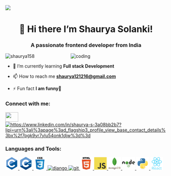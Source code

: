<img src="https://camo.githubusercontent.com/592bd1b6dea2bfc021dc03cd02dff0b8be86bf37d043d21cb28a461f2f1abeca/68747470733a2f2f7265732e636c6f7564696e6172792e636f6d2f647a78686e333761652f696d6167652f75706c6f61642f76313731353432353237382f75756369657770783734756e6d326670757336362e676966"></img>
<h1 align="center">🙌 Hi there I’m Shaurya Solanki! </h1>
<h3 align="center">A passionate frontend developer from India</h3>

<img align="right" alt="coding" width="300" src="https://user-images.githubusercontent.com/69384657/179312151-fdabe3af-823f-41ab-a6d4-17a72af4e9e8.png">

<p align="left"> <img src="" alt="shaurya158" /> </p>

- 🌱 I’m currently learning **Full stack Development**

- 📫 How to reach me **shaurya121216@gmail.com**

- ⚡ Fun fact **I am funny🤖**

<h3 align="left">Connect with me:</h3>
<p align="left">
<a href="https://twitter.com/shaauuryaaa" target="blank"><img align="center" src="" height="30" width="40" /></a>
<a href="https://linkedin.com/in/https://www.linkedin.com/in/shaurya-s-3a08bb2b7?lipi=urn%3ali%3apage%3ad_flagship3_profile_view_base_contact_details%3bx%2f7pgk9yr7ylu54onk1djw%3d%3d" target="blank"><img align="center" src="https://raw.githubusercontent.com/rahuldkjain/github-profile-readme-generator/master/src/images/icons/Social/linked-in-alt.svg" alt="https://www.linkedin.com/in/shaurya-s-3a08bb2b7?lipi=urn%3ali%3apage%3ad_flagship3_profile_view_base_contact_details%3bx%2f7pgk9yr7ylu54onk1djw%3d%3d" height="30" width="40" /></a>
</p>

<h3 align="left">Languages and Tools:</h3>
<p align="left"> <a href="https://www.cprogramming.com/" target="_blank" rel="noreferrer"> <img src="https://raw.githubusercontent.com/devicons/devicon/master/icons/c/c-original.svg" alt="c" width="40" height="40"/> </a> <a href="https://www.w3schools.com/cpp/" target="_blank" rel="noreferrer"> <img src="https://raw.githubusercontent.com/devicons/devicon/master/icons/cplusplus/cplusplus-original.svg" alt="cplusplus" width="40" height="40"/> </a> <a href="https://www.w3schools.com/css/" target="_blank" rel="noreferrer"> <img src="https://raw.githubusercontent.com/devicons/devicon/master/icons/css3/css3-original-wordmark.svg" alt="css3" width="40" height="40"/> </a> <a href="https://www.djangoproject.com/" target="_blank" rel="noreferrer"> <img src="https://cdn.worldvectorlogo.com/logos/django.svg" alt="django" width="40" height="40"/> </a> <a href="https://git-scm.com/" target="_blank" rel="noreferrer"> <img src="https://www.vectorlogo.zone/logos/git-scm/git-scm-icon.svg" alt="git" width="40" height="40"/> </a> <a href="https://www.w3.org/html/" target="_blank" rel="noreferrer"> <img src="https://raw.githubusercontent.com/devicons/devicon/master/icons/html5/html5-original-wordmark.svg" alt="html5" width="40" height="40"/> </a> <a href="https://developer.mozilla.org/en-US/docs/Web/JavaScript" target="_blank" rel="noreferrer"> <img src="https://raw.githubusercontent.com/devicons/devicon/master/icons/javascript/javascript-original.svg" alt="javascript" width="40" height="40"/> </a> <a href="https://www.mongodb.com/" target="_blank" rel="noreferrer"> <img src="https://raw.githubusercontent.com/devicons/devicon/master/icons/mongodb/mongodb-original-wordmark.svg" alt="mongodb" width="40" height="40"/> </a> <a href="https://nodejs.org" target="_blank" rel="noreferrer"> <img src="https://raw.githubusercontent.com/devicons/devicon/master/icons/nodejs/nodejs-original-wordmark.svg" alt="nodejs" width="40" height="40"/> </a> <a href="https://www.python.org" target="_blank" rel="noreferrer"> <img src="https://raw.githubusercontent.com/devicons/devicon/master/icons/python/python-original.svg" alt="python" width="40" height="40"/> </a> <a href="https://reactjs.org/" target="_blank" rel="noreferrer"> <img src="https://raw.githubusercontent.com/devicons/devicon/master/icons/react/react-original-wordmark.svg" alt="react" width="40" height="40"/> </a> </p>

